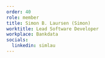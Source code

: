 ```yaml
---
order: 40
role: member
title: Simon B. Laursen (Simon)
worktitle: Lead Software Developer
workplace: Bankdata
socials:
  linkedin: simlau
---
```

